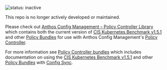 ![status: inactive](https://img.shields.io/badge/status-inactive-red.svg)

This repo is no longer actively developed or maintained.

Please check out [Anthos Config Management – Policy Controller Library](https://github.com/GoogleCloudPlatform/acm-policy-controller-library) which contains both the current version of [CIS Kubernetes Benchmark v1.5.1](https://github.com/GoogleCloudPlatform/acm-policy-controller-library/tree/main/bundles/cis-k8s-v1.5.1) and other [Policy Bundles](https://github.com/GoogleCloudPlatform/acm-policy-controller-library#policy-bundles) for use with Anthos Config Management's [Policy Controller](https://cloud.google.com/anthos-config-management/docs/concepts/policy-controller).

For more information see [Policy Controller bundles](https://cloud.google.com/anthos-config-management/docs/concepts/policy-controller-bundles) which includes documentation on using the [CIS Kubernetes Benchmark v1.5.1](https://cloud.google.com/anthos-config-management/docs/how-to/using-cis-k8s-benchmark) and other [Policy Bundles](https://github.com/GoogleCloudPlatform/acm-policy-controller-library#policy-bundles) with [Config Sync](https://cloud.google.com/anthos-config-management/docs/config-sync-overview).
